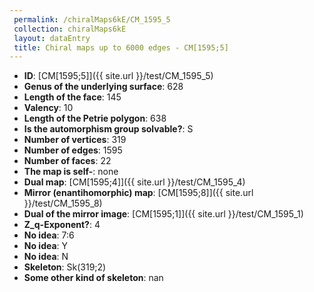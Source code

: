 ```yaml
--- 
 permalink: /chiralMaps6kE/CM_1595_5 
 collection: chiralMaps6kE
 layout: dataEntry
 title: Chiral maps up to 6000 edges - CM[1595;5]
---
```


- **ID**: [CM[1595;5]]({{ site.url }}/test/CM_1595_5)
- **Genus of the underlying surface**: 628
- **Length of the face**: 145
- **Valency**: 10
- **Length of the Petrie polygon**: 638
- **Is the automorphism group solvable?**: S
- **Number of vertices**: 319
- **Number of edges**: 1595
- **Number of faces**: 22
- **The map is self-**: none
- **Dual map**: [CM[1595;4]]({{ site.url }}/test/CM_1595_4)
- **Mirror (enantihomorphic) map**: [CM[1595;8]]({{ site.url }}/test/CM_1595_8)
- **Dual of the mirror image**: [CM[1595;1]]({{ site.url }}/test/CM_1595_1)
- **Z_q-Exponent?**: 4
- **No idea**:  7:6
- **No idea**: Y
- **No idea**: N
- **Skeleton**: Sk(319;2)
- **Some other kind of skeleton**: nan
